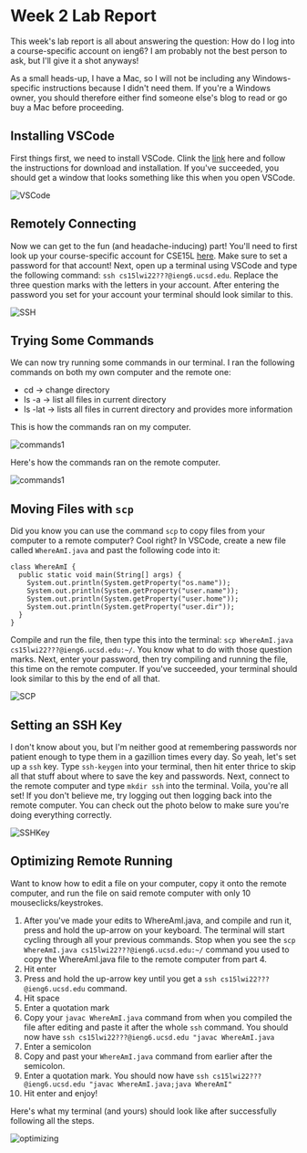 # Week 2 Lab Report
This week's lab report is all about answering the question: How do I log into a course-specific account on ieng6? I am probably not the best person to ask, but I'll give it a shot anyways! 

As a small heads-up, I have a Mac, so I will not be including any Windows-specific instructions because I didn't need them. If you're a Windows owner, you should therefore either find someone else's blog to read or go buy a Mac before proceeding.

## Installing VSCode
First things first, we need to install VSCode. Clink the [link](https://code.visualstudio.com/) here and follow the instructions for download and installation. If you've succeeded, you should get a window that looks something like this when you open VSCode.

![VSCode](https://maotcha.github.io/cse15l-lab-reports/part1.png)

## Remotely Connecting
Now we can get to the fun (and headache-inducing) part! You'll need to first look up your course-specific account for CSE15L [here](https://sdacs.ucsd.edu/~icc/index.php). Make sure to set a password for that account! Next, open up a terminal using VSCode and type the following command: `ssh cs15lwi22???@ieng6.ucsd.edu`. Replace the three question marks with the letters in your account. After entering the password you set for your account your terminal should look similar to this.

![SSH](https://maotcha.github.io/cse15l-lab-reports/part2.png)

## Trying Some Commands
We can now try running some commands in our terminal. I ran the following commands on both my own computer and the remote one:
* cd -> change directory
* ls -a -> list all files in current directory
* ls -lat -> lists all files in current directory and provides more information

This is how the commands ran on my computer.

![commands1](https://maotcha.github.io/cse15l-lab-reports/part3_1.png)

Here's how the commands ran on the remote computer.

![commands1](https://maotcha.github.io/cse15l-lab-reports/part3_2.png)

## Moving Files with `scp`
Did you know you can use the command `scp` to copy files from your computer to a remote computer? Cool right? In VSCode, create a new file called `WhereAmI.java` and past the following code into it:
```
class WhereAmI {
  public static void main(String[] args) {
    System.out.println(System.getProperty("os.name"));
    System.out.println(System.getProperty("user.name"));
    System.out.println(System.getProperty("user.home"));
    System.out.println(System.getProperty("user.dir"));
  }
}
```
Compile and run the file, then type this into the terminal: `scp WhereAmI.java cs15lwi22???@ieng6.ucsd.edu:~/`. You know what to do with those question marks. Next, enter your password, then try compiling and running the file, this time on the remote computer. If you've succeeded, your terminal should look similar to this by the end of all that.

![SCP](https://maotcha.github.io/cse15l-lab-reports/part4.png)

## Setting an SSH Key
I don't know about you, but I'm neither good at remembering passwords nor patient enough to type them in a gazillion times every day. So yeah, let's set up a `ssh` key. Type `ssh-keygen` into your terminal, then hit enter thrice to skip all that stuff about where to save the key and passwords. Next, connect to the remote computer and type `mkdir ssh` into the terminal. Voila, you're all set! If you don't believe me, try logging out then logging back into the remote computer. You can check out the photo below to make sure you're doing everything correctly.

![SSHKey](https://maotcha.github.io/cse15l-lab-reports/part5.png)

## Optimizing Remote Running
Want to know how to edit a file on your computer, copy it onto the remote computer, and run the file on said remote computer with only 10 mouseclicks/keystrokes. 
1. After you've made your edits to WhereAmI.java, and compile and run it, press and hold the up-arrow on your keyboard. The terminal will start cycling through all your previous commands. Stop when you see the `scp WhereAmI.java cs15lwi22???@ieng6.ucsd.edu:~/` command you used to copy the WhereAmI.java file to the remote computer from part 4.
2.  Hit enter
3. Press and hold the up-arrow key until you get a `ssh cs15lwi22???@ieng6.ucsd.edu` command.
4. Hit space
5. Enter a quotation mark
6. Copy your `javac WhereAmI.java` command from when you compiled the file after editing and paste it after the whole `ssh` command. You should now have `ssh cs15lwi22???@ieng6.ucsd.edu "javac WhereAmI.java`
7. Enter a semicolon
8. Copy and past your `WhereAmI.java` command from earlier after the semicolon. 
9. Enter a quotation mark. You should now have `ssh cs15lwi22???@ieng6.ucsd.edu "javac WhereAmI.java;java WhereAmI"`
10. Hit enter and enjoy!

Here's what my terminal (and yours) should look like after successfully following all the steps.

![optimizing](https://maotcha.github.io/cse15l-lab-reports/part6.png)
